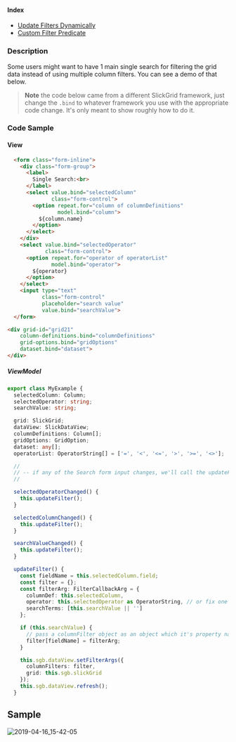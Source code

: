 #### Index
- [Update Filters Dynamically](input-filter.md#update-filters-dynamically)
- [Custom Filter Predicate](input-filter.md#custom-filter-predicate)

### Description
Some users might want to have 1 main single search for filtering the grid data instead of using multiple column filters. You can see a demo of that below.

> **Note** the code below came from a different SlickGrid framework, just change the `.bind` to whatever framework you use with the appropriate code change. It's only meant to show roughly how to do it.

### Code Sample
#### View
```html
  <form class="form-inline">
    <div class="form-group">
      <label>
        Single Search:<br>
      </label>
      <select value.bind="selectedColumn"
              class="form-control">
        <option repeat.for="column of columnDefinitions"
                model.bind="column">
          ${column.name}
        </option>
      </select>
    </div>
    <select value.bind="selectedOperator"
            class="form-control">
      <option repeat.for="operator of operatorList"
              model.bind="operator">
        ${operator}
      </option>
    </select>
    <input type="text"
           class="form-control"
           placeholder="search value"
           value.bind="searchValue">
  </form>

<div grid-id="grid21"
    column-definitions.bind="columnDefinitions"
    grid-options.bind="gridOptions"
    dataset.bind="dataset">
</div>
```

##### ViewModel
```ts
export class MyExample {
  selectedColumn: Column;
  selectedOperator: string;
  searchValue: string;

  grid: SlickGrid;
  dataView: SlickDataView;
  columnDefinitions: Column[];
  gridOptions: GridOption;
  dataset: any[];
  operatorList: OperatorString[] = ['=', '<', '<=', '>', '>=', '<>'];

  //
  // -- if any of the Search form input changes, we'll call the updateFilter() method
  //

  selectedOperatorChanged() {
    this.updateFilter();
  }

  selectedColumnChanged() {
    this.updateFilter();
  }

  searchValueChanged() {
    this.updateFilter();
  }

  updateFilter() {
    const fieldName = this.selectedColumn.field;
    const filter = {};
    const filterArg: FilterCallbackArg = {
      columnDef: this.selectedColumn,
      operator: this.selectedOperator as OperatorString, // or fix one yourself like '='
      searchTerms: [this.searchValue || '']
    };

    if (this.searchValue) {
      // pass a columnFilter object as an object which it's property name must be a column field name (e.g.: 'duration': {...} )
      filter[fieldName] = filterArg;
    }

    this.sgb.dataView.setFilterArgs({
      columnFilters: filter,
      grid: this.sgb.slickGrid
    });
    this.sgb.dataView.refresh();
  }
```

## Sample
![2019-04-16_15-42-05](https://user-images.githubusercontent.com/643976/56239148-3b530680-605e-11e9-99a2-e9a163abdd0c.gif)